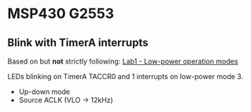 # MSP430 G2553
## Blink with TimerA interrupts

Based on but **not** strictly following: [Lab1 - Low-power operation modes](../labs/Lab1-ModosFuncionamentoLPM.pdf)

LEDs blinking on TimerA TACCR0 and 1 interrupts on low-power mode 3.

* Up-down mode
* Source ACLK (VLO -> 12kHz)
